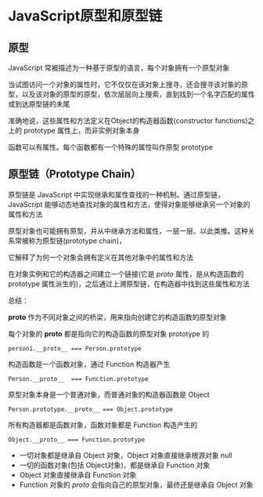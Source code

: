 # JavaScript原型和原型链

## 原型

JavaScript 常被描述为一种基于原型的语言，每个对象拥有一个原型对象

当试图访问一个对象的属性时，它不仅仅在该对象上搜寻，还会搜寻该对象的原型，以及该对象的原型的原型，依次层层向上搜索，直到找到一个名字匹配的属性或到达原型链的未尾

准确地说，这些属性和方法定义在Object的构造器函数(constructor functions)之上的 prototype 属性上，而非实例对象本身

函数可以有属性。每个函数都有一个特殊的属性叫作原型 prototype

## 原型链（Prototype Chain）

原型链是 JavaScript 中实现继承和属性查找的一种机制。通过原型链，JavaScript 能够动态地查找对象的属性和方法，使得对象能够继承另一个对象的属性和方法

原型对象也可能拥有原型，并从中继承方法和属性，一层一层、以此类推。这种关系常被称为原型链(prototype chain)，

它解释了为何一个对象会拥有定义在其他对象中的属性和方法

在对象实例和它的构造器之间建立一个链接(它是 _proto_ 属性，是从构造函数的 prototype 属性派生的)，之后通过上溯原型链，在构造器中找到这些属性和方法

总结：

__proto__ 作为不同对象之间的桥梁，用来指向创建它的构造函数的原型对象

每个对象的 __proto__ 都是指向它的构造函数的原型对象 prototype 的

`person1.__proto__ === Person.prototype`

构造函数是一个函数对象，通过 Function 构造器产生

`Person.__proto__  === Function.prototype`

原型对象本身是一个普通对象，而普通对象的构造器函数是 Object

`Person.prototype.__proto__ === Object.prototype`

所有构造器都是函数对象，函数对象都是 Function 构造产生的

`Object.__proto__ === Function.prototype`

- 一切对象都是继承自 Object 对象，Object 对象直接继承根源对象 null
- 一切的函数对象(包括 Object对象)，都是继承自 Function 对象
- Object 对象直接继承自 Function 对象
- Function 对象的 _proto_ 会指向自己的原型对象，最终还是继承自 Object 对象

